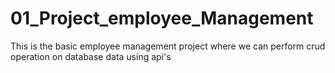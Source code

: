 # 01_Project_employee_Management
This is the basic employee management project where we can perform crud operation on database data using api's
